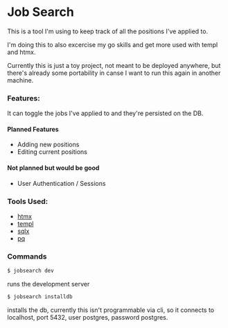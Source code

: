 # Job Search

This is a tool I'm using to keep track of all the positions I've applied to.

I'm doing this to also excercise my go skills and get more used with templ
and htmx.

Currently this is just a toy project, not meant to be deployed anywhere,
but there's already some portability in canse I want to run this again
in another machine.

### Features:

It can toggle the jobs I've applied to and they're persisted on the DB.

#### Planned Features

 - Adding new positions
 - Editing current positions

#### Not planned but would be good

 - User Authentication / Sessions

### Tools Used:

 * [htmx](https://htmx.org)
 * [templ](https://templ.guide/)
 * [sqlx](https://github.com/jmoiron/sqlx)
 * [pq](https://github.com/lib/pq)

### Commands

```sh
$ jobsearch dev
```
runs the development server

```sh
$ jobsearch installdb
```
installs the db, currently this isn't programmable via cli, so it connects to
localhost, port 5432, user postgres, password postgres.

